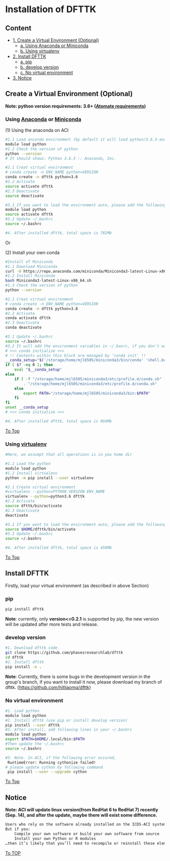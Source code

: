 # Installation of DFTTK

## Content

- [1. Create a Virtual Environment (Optional)](#Create-a-Virtual-Environment-(Optional))
  - [a. Using Anaconda or Miniconda](#Using-Anaconda-or-Miniconda)
  - [b. Using virtualenv](#Using-virtualenv)
- [2. Install DFTTK](#Install-DFTTK)
  - [a. pip](#pip)
  - [b. develop version](#develop-version)
  - [c. No virtual environment](#No-virtual-environment)
- [3. Notice](#Notice)

## Create a Virtual Environment (Optional)

**Note: python version requirements: 3.6+ ([Atomate requirements](https://atomate.org/installation.html#create-a-python-3-virtual-environment))**

### Using [Anaconda](https://www.anaconda.com/) or [Miniconda](https://docs.conda.io/en/latest/miniconda.html)

(1)  Using the anaconda on ACI 

```bash
#1.1 Load anconda environment (by default it will load python/3.6.3-anaconda5.0.1)
module load python
#1.2 Check the version of python
python --version
# It should shows: Python 3.6.3 :: Anaconda, Inc.

#2.1 Creat virtual environment
# conda create -n ENV_NAME python=VERSION 
conda create -n dfttk python=3.6 
#2.2 Activate 
source activate dfttk 
#2.3 Deactivate 
source deactivate 

#3.1 If you want to load the environment auto, please add the following sentence into ~/.basrc
module load python
source activate dfttk
#3.2 Update ~/.bashrc
source ~/.bashrc

#4. After installed dfttk, total space is 782Mb
```

Or

(2) Install your own conda

```bash
#Install of Miniconda
#1.1 Download Miniconda
curl -O https://repo.anaconda.com/miniconda/Miniconda3-latest-Linux-x86_64.sh
#1.2 Install Miniconda
bash Miniconda3-latest-Linux-x86_64.sh
#1.3 Check the version of python
python --version

#2.1 Creat virtual environment
# conda create -n ENV_NAME python=VERSION 
conda create -n dfttk python=3.8 
#2.2 Activate 
conda activate dfttk 
#2.3 Deactivate 
conda deactivate 

#3.1 Update ~/.bashrc
source ~/.bashrc
#3.2 It will add the environment variables in ~/.basrc, if you don't want the auto load, please delete/comment the following lines (There are some difference with yours, different usernames: mjl6505)
# >>> conda initialize >>>
# !! Contents within this block are managed by 'conda init' !!
__conda_setup="$('/storage/home/mjl6505/miniconda3/bin/conda' 'shell.bash' 'hook' 2> /dev/null)"
if [ $? -eq 0 ]; then
    eval "$__conda_setup"
else
    if [ -f "/storage/home/mjl6505/miniconda3/etc/profile.d/conda.sh" ]; then
        . "/storage/home/mjl6505/miniconda3/etc/profile.d/conda.sh"
    else
        export PATH="/storage/home/mjl6505/miniconda3/bin:$PATH"
    fi
fi
unset __conda_setup
# <<< conda initialize <<<

#4. After installed dfttk, total space is 994Mb
```

[To Top](#Content)

### Using [virtualenv](https://github.com/pypa/virtualenv)

```bash
#Here, we assumpt that all operations is in you home dir

#1.1 Load the python
module load python
#1.2 Install virtualenv
python -m pip install --user virtualenv

#2.1 Create virtual environment
#virtualenv --python=PYTHON_VERSION ENV_NAME 
virtualenv --python=python3.6 dfttk 
#2.2 Activate 
source dfttk/bin/activate 
#2.3 Deactivate 
deactivate 

#3.1 If you want to load the environment auto, please add the following sentence into ~/.basrc
source $HOME/dfttk/bin/activate
#3.2 Update ~/.bashrc
source ~/.bashrc

#4. After installed dfttk, total space is 458Mb
```

[To Top](#Content)

## Install DFTTK

Firstly, load your virtual environment (as described in above Section)

###  pip

```bash
pip install dfttk
```

**Note**: currently, only **version<=0.2.1** is supported by pip, the new version will be updated after more tests and release.

### develop version

```bash
#1. Download dfttk code
git clone https://github.com/phasesresearchlab/dfttk 
cd dfttk 
#2. Install dfttk
pip install -e . 
```

**Note**: Currently, there is some bugs in the development version in the group's branch, if you want to install it now, please download my branch of dfttk. (https://github.com/hitliaomq/dfttk)

### No virtual environment

```bash
#1. Load python
module load python
#2. Install dfttk (use pip or install develop version)
pip install --user dfttk
#3. After install, add following lines in your ~/.bashrc
module load python
export $PATH=$HOME/.local/bin:$PATH
#Then update the ~/.bashrc
source ~/.bashrc

#3. Note. In ACI, if the following error occured, 
 RuntimeError: Running cythonize failed!
# please update cython by following command
 pip install --user --upgrade cython
```

[To Top](#Content)

## Notice

**Note: ACI will update linux version(from RedHat 6 to RedHat 7) recently (Sep. 14), and after the update, maybe there will exist some difference.**

```tex
Users who rely on the software already installed on the ICDS-ACI system likely won’t experience any problems and their transition should be seamless.
But if you:
	Compile your own software or build your own software from source
	Install your own Python or R modules
…then it’s likely that you’ll need to recompile or reinstall these elements for them to work properly in the new operating system.
```

[To TOP](#Content)

